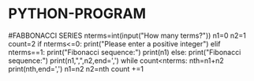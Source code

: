 # PYTHON-PROGRAM
#FABBONACCI SERIES
nterms=int(input("How many terms?"))
n1=0
n2=1
count=2
if nterms<=0:
    print("Please enter a positive integer")
elif nterms==1:
    print("Fibonacci sequence:")
    print(n1)
else:
    print("Fibonacci sequence:")
    print(n1,",",n2,end=',')
    while count<nterms:
        nth=n1+n2
        print(nth,end=',')
        n1=n2
        n2=nth
        count +=1
